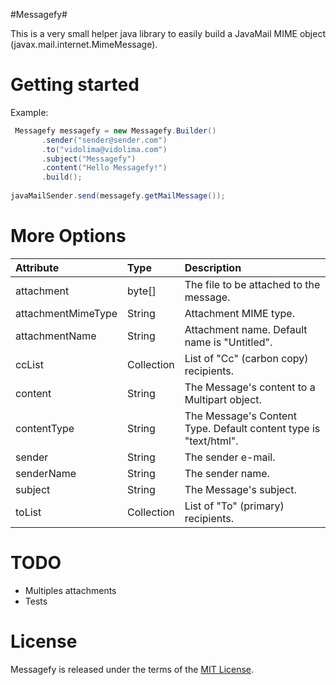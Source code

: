 #Messagefy#

This is a very small helper java library to easily build a JavaMail MIME object (javax.mail.internet.MimeMessage).


# Getting started

Example:

```java
 Messagefy messagefy = new Messagefy.Builder()
       .sender("sender@sender.com")
       .to("vidolima@vidolima.com")
       .subject("Messagefy")
       .content("Hello Messagefy!")
       .build();
       
javaMailSender.send(messagefy.getMailMessage());
```

# More Options

| Attribute           | Type                 | Description |
| :-------------------| :------------------- | :---------- |
| attachment          | byte[]               | The file to be attached to the message. |  
| attachmentMimeType  | String               | Attachment MIME type. |
| attachmentName      | String               | Attachment name. Default name is "Untitled". |
| ccList              | Collection<String>   | List of "Cc" (carbon copy) recipients. |
| content             | String               | The Message's content to a Multipart object. |
| contentType         | String               | The Message's Content Type. Default content type is "text/html". |
| sender              | String               | The sender e-mail. |
| senderName          | String               | The sender name. |
| subject             | String               | The Message's subject. |
| toList              | Collection<String>   | List of "To" (primary) recipients. |


# TODO
* Multiples attachments
* Tests

# License
Messagefy is released under the terms of the [MIT License](http://opensource.org/licenses/MIT).